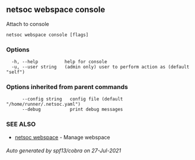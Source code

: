 ## netsoc webspace console

Attach to console

```
netsoc webspace console [flags]
```

### Options

```
  -h, --help          help for console
  -u, --user string   (admin only) user to perform action as (default "self")
```

### Options inherited from parent commands

```
      --config string   config file (default "/home/runner/.netsoc.yaml")
      --debug           print debug messages
```

### SEE ALSO

* [netsoc webspace](netsoc_webspace.md)	 - Manage webspace

###### Auto generated by spf13/cobra on 27-Jul-2021
